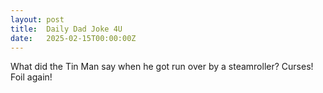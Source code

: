 ```yaml
---
layout: post
title:  Daily Dad Joke 4U
date:   2025-02-15T00:00:00Z
---
```

What did the Tin Man say when he got run over by a steamroller? Curses! Foil again!
